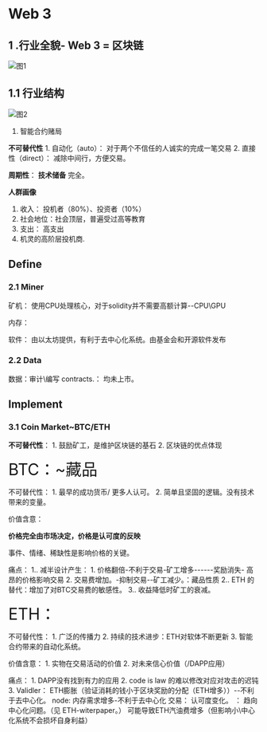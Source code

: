 # Web 3
## 1 .行业全貌- Web 3 = 区块链

![图1](../imgs/web3.png)



##    1.1 行业结构

![图2](../imgs/construction.png)

1. 智能合约赌局



**不可替代性**
	1. 自动化（auto）： 对于两个不信任的人诚实的完成一笔交易
	2.  直接性（direct）： 减除中间行，方便交易。



**周期性**：
**技术储备**  完全。





**人群画像**

1. 收入：  投机者（80%）、投资者（10%）
2. 社会地位：社会顶层，普遍受过高等教育
3. 支出： 高支出
4. 机灵的高阶层投机商.



## Define
### 2.1 Miner


矿机： 使用CPU处理核心，对于solidity并不需要高额计算--CPU\GPU



内存：



软件： 由以太坊提供，有利于去中心化系统。由基金会和开源软件发布




### 2.2 Data

数据：审计\编写 contracts.： 均未上市。





## Implement
### 3.1 Coin Market~BTC/ETH

**不可替代性**：
	1. 鼓励矿工，是维护区块链的基石
	2. 区块链的优点体现



<font size=6px >BTC：~藏品</font>

不可替代性：
	1. 最早的成功货币/ 更多人认可。
	2. 简单且坚固的逻辑。没有技术带来的变量。

价值含意：

**价格完全由市场决定，价格是认可度的反映**

事件、情绪、稀缺性是影响价格的关键。



痛点：
1.. 减半设计产生： 1. 价格翻倍-不利于交易-矿工增多------奖励消失- 高昂的价格影响交易  2. 交易费增加。-抑制交易--矿工减少。：藏品性质
2.. ETH 的替代：增加了对BTC交易费的敏感性。
3.. 收益降低时矿工的衰减。



<font size=6px>ETH：</font>



不可替代性：
	1. 广泛的传播力
	2. 持续的技术进步：ETH对软体不断更新
	3. 智能合约带来的自动化系统。


价值含意：
	1. 实物在交易活动的价值
	2. 对未来信心价值（/DAPP应用）


痛点：
	1. DAPP没有找到有力的应用
	2. code is law 的难以修改对应对攻击的迟钝
	3. Validler： ETH膨胀（验证消耗的钱小于区块奖励的分配（ETH增多））--不利于去中心化。  node: 内存需求增多-不利于去中心化 交易： 认可度变化。 ： 趋向中心化问题。（见 ETH-witerpaper。） 可能导致ETH汽油费增多（但影响小\中心化系统不会损坏自身利益）



